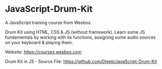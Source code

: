 # JavaScript-Drum-Kit
A JavaScript training course from Wesbos.

Drum Kit using HTML, CSS & JS (without framework). Learn some JS fundamentals by working with its functions, assigning some audio sources on your keyboard & playing them.

Website: https://courses.wesbos.com

Drum Kit in JS - Source File: https://github.com/Djeeb/JavaScript-Drum-Kit
